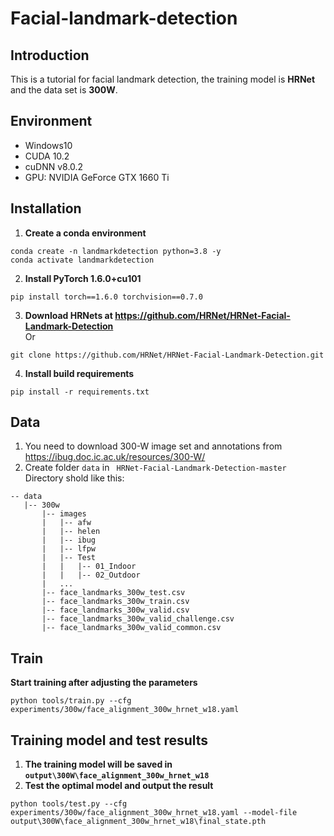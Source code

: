 # Facial-landmark-detection

## Introduction
This is a tutorial for facial landmark detection, the training model is **HRNet** and the data set is **300W**.
## Environment
* Windows10
* CUDA 10.2
* cuDNN v8.0.2
* GPU: NVIDIA GeForce GTX 1660 Ti

## Installation
1. **Create a conda environment**
```
conda create -n landmarkdetection python=3.8 -y
conda activate landmarkdetection
```
2. **Install PyTorch 1.6.0+cu101**
```
pip install torch==1.6.0 torchvision==0.7.0
```
3. **Download HRNets at <https://github.com/HRNet/HRNet-Facial-Landmark-Detection>**  
Or
```
git clone https://github.com/HRNet/HRNet-Facial-Landmark-Detection.git
```
4. **Install build requirements**
```
pip install -r requirements.txt
```
## Data
1. You need to download 300-W image set and annotations from <https://ibug.doc.ic.ac.uk/resources/300-W/>
2. Create folder ```data``` in ``` HRNet-Facial-Landmark-Detection-master```  
Directory shold like this:
```
-- data
   |-- 300w
       |-- images
       |   |-- afw
       |   |-- helen
       |   |-- ibug
       |   |-- lfpw
       |   |-- Test
       |   |   |-- 01_Indoor
       |   |   |-- 02_Outdoor
       |   ...
       |-- face_landmarks_300w_test.csv
       |-- face_landmarks_300w_train.csv
       |-- face_landmarks_300w_valid.csv
       |-- face_landmarks_300w_valid_challenge.csv
       |-- face_landmarks_300w_valid_common.csv
```
## Train
**Start training after adjusting the parameters**
```
python tools/train.py --cfg experiments/300w/face_alignment_300w_hrnet_w18.yaml
```
## Training model and test results
1. **The training model will be saved in ```output\300W\face_alignment_300w_hrnet_w18```**
2. **Test the optimal model and output the result**
```
python tools/test.py --cfg experiments/300w/face_alignment_300w_hrnet_w18.yaml --model-file output\300W\face_alignment_300w_hrnet_w18\final_state.pth
```
